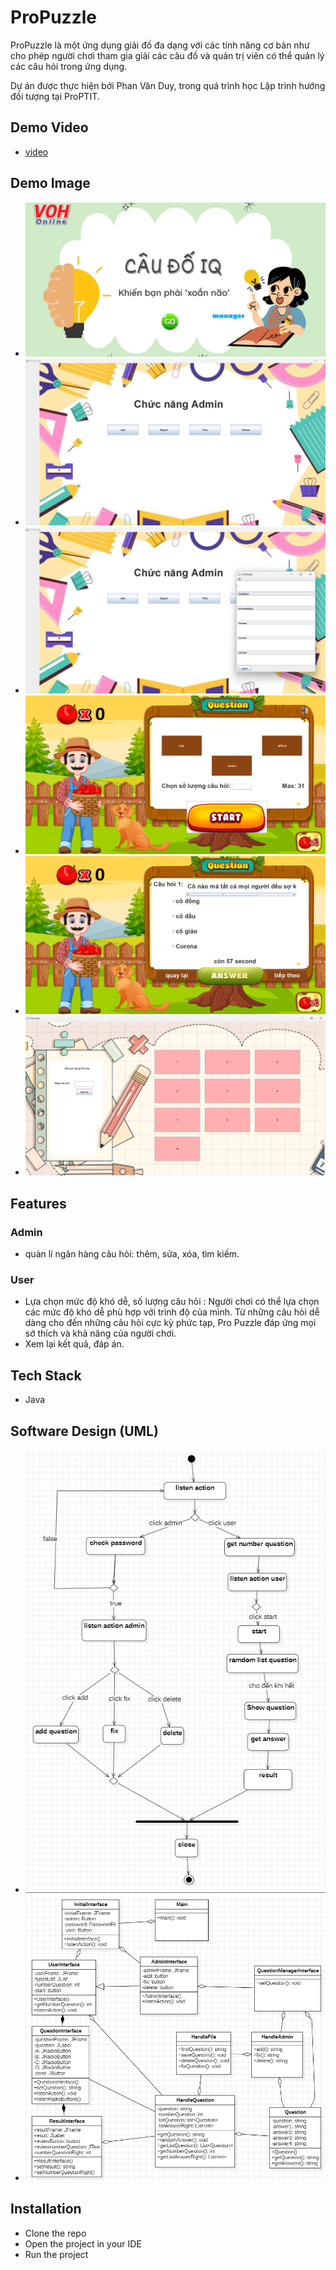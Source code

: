 # ProPuzzle
ProPuzzle là một ứng dụng giải đố đa dạng với các tính năng cơ bản như cho phép người chơi tham gia giải các câu đố và quản trị viên có thể quản lý các câu hỏi trong ứng dụng. 

Dự án được thực hiện bởi Phan Văn Duy, trong quá trình học Lập trình hướng đối tượng tại ProPTIT.


## Demo Video

- [video](https://www.youtube.com/watch?v=4oGnWee210U) 

## Demo Image

- ![](https://github.com/PhanDuy23/ProPuzzle/blob/main/demo%20picture/init.png) 
- ![](https://raw.githubusercontent.com/PhanDuy23/ProPuzzle/main/demo%20picture/admin.png)
- ![](https://github.com/PhanDuy23/ProPuzzle/blob/main/demo%20picture/adminInput.png)
- ![](https://github.com/PhanDuy23/ProPuzzle/blob/main/demo%20picture/user.png)
- ![](https://github.com/PhanDuy23/ProPuzzle/blob/main/demo%20picture/ques.png)
- ![](https://github.com/PhanDuy23/ProPuzzle/blob/main/demo%20picture/result.png) 


## Features

### Admin

- quản lí ngân hàng câu hỏi: thêm, sửa, xóa, tìm kiếm.
### User
- Lựa chọn mức độ khó dễ, số lượng câu hỏi  : Người chơi có thể lựa chọn các mức độ khó dễ phù hợp với trình độ của mình. Từ những câu hỏi dễ dàng cho đến những câu hỏi cực kỳ phức tạp, Pro Puzzle đáp ứng mọi sở thích và khả năng của người chơi.
- Xem lại kết quả, đáp án.

## Tech Stack

- Java
  
## Software Design (UML)

- ![activity diagram](https://github.com/PhanDuy23/ProPuzzle/blob/main/UML/activity%20diagram.png)
- ![class diagram](https://github.com/PhanDuy23/ProPuzzle/blob/main/UML/class%20diagram.png) 

## Installation

- Clone the repo
- Open the project in your IDE
- Run the project

